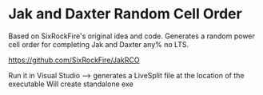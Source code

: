 # Jak and Daxter Random Cell Order
Based on SixRockFire's original idea and code. Generates a random power cell order for completing Jak and Daxter any% no LTS.

https://github.com/SixRockFire/JakRCO

Run it in Visual Studio --> generates a LiveSplit file at the location of the executable
Will create standalone exe
